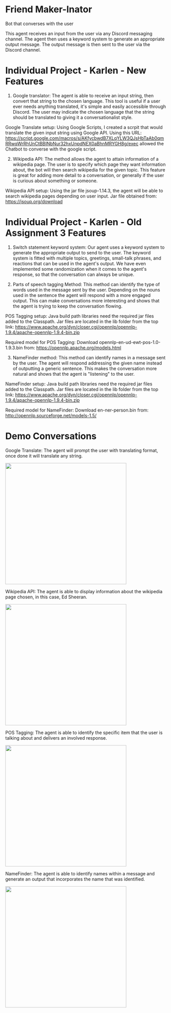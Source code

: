 # Friend Maker-Inator
Bot that converses with the user

This agent receives an input from the user via any Discord messaging channel. The agent then uses a keyword system to generate an appropriate output message. The output message is then sent to the user via the Discord channel.

# Individual Project - Karlen - New Features
1. Google translator: The agent is able to receive an input string, then convert that string to the chosen language. This tool is useful if a user ever needs anything translated, it's simple and easily accessible through Discord. The user may indicate the chosen language that the string should be translated to giving it a conversationalist style.

Google Translate setup: Using Google Scripts, I created a scrpit that would translate the given input string using Google API. Using this URL: https://script.google.com/macros/s/AKfycbwdB7XLqYLW3QJsHbTaAb0qmRRwqWrRhUnCtBBINbNur32hxUnpdNEX0aBhnMRYGH8g/exec allowed the Chatbot to converse with the google script.

2. Wikipedia API: The method allows the agent to attain information of a wikipedia page. The user is to specify which page they want information about, the bot will then search wikipedia for the given topic. This feature is great for adding more detail to a conversation, or generally if the user is curious about something or someone. 

Wikipedia API setup: Using the jar file jsoup-1.14.3, the agent will be able to search wikipedia pages depending on user input. Jar file obtained from: https://jsoup.org/download

# Individual Project - Karlen - Old Assignment 3 Features
1. Switch statement keyword system: Our agent uses a keyword system to generate the appropriate output to send to the user. The keyword system is fitted with multiple topics, greetings, small-talk phrases, and reactions that can be used in the agent's output. We have even implemented some randomization when it comes to the agent's response, so that the conversation can always be unique.

2. Parts of speech tagging Method: This method can identify the type of words used in the message sent by the user. Depending on the nouns used in the sentence the agent will respond with a more engaged output. This can make conversations more interesting and shows that the agent is trying to keep the conversation flowing.

POS Tagging setup: Java build path libraries need the required jar files added to the Classpath. Jar files are located in the lib folder from the top link: https://www.apache.org/dyn/closer.cgi/opennlp/opennlp-1.9.4/apache-opennlp-1.9.4-bin.zip

Required model for POS Tagging: Download opennlp-en-ud-ewt-pos-1.0-1.9.3.bin from: https://opennlp.apache.org/models.html

3. NameFinder method: This method can identify names in a message sent by the user. The agent will respond addressing the given name instead of outputting a generic sentence. This makes the conversation more natural and shows that the agent is "listening" to the user.

NameFinder setup: Java build path libraries need the required jar files added to the Classpath. Jar files are located in the lib folder from the top link: https://www.apache.org/dyn/closer.cgi/opennlp/opennlp-1.9.4/apache-opennlp-1.9.4-bin.zip

Required model for NameFinder: Download en-ner-person.bin from: http://opennlp.sourceforge.net/models-1.5/
    
# Demo Conversations

Google Translate: The agent will prompt the user with translating format, once done it will translate any string.

<img width="379" src="https://cdn.discordapp.com/attachments/782402607393538061/962865447911440464/310proj_1.PNG">

Wikipedia API: The agent is able to display information about the wikipedia page chosen, in this case, Ed Sheeran.

<img width="379" src="https://cdn.discordapp.com/attachments/782402607393538061/962865401711181944/310proj_2.PNG">

POS Tagging: The agent is able to identify the specific item that the user is talking about and delivers an involved response.

<img width="379" src="https://user-images.githubusercontent.com/99511208/158702513-d25860e9-c6ce-43cc-9182-b5afecd0345b.png">

NameFinder: The agent is able to identify names within a message and generate an output that incorporates the name that was identified.

<img width = "379" src="https://user-images.githubusercontent.com/99511208/158907144-532fd37c-f032-4f58-9654-a0eb9511e57c.png">

